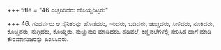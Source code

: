 +++
title = "46 ಎಚ್ಚರಿರಿದರು ಹೊಯ್ದರಿಟ್ಟರು"

+++
46. ಗಂಧರ್ವರು ಆ ಸೈನಿಕರನ್ನು ಹೊಡೆದರು, ಇರಿದರು, ಬಡಿದರು, ಚುಚ್ಚಿದರು, ಸೀಳಿದರು, ನೂಕಿದರು, ಕೊಚ್ಚಿದರು, ನುಗ್ಗಿದರು, ಕೊಯ್ದರು, ನುಚ್ಚುನುರಿ ಮಾಡಿದರು. ದಡಿವಲೆ, ಕಣ್ಣಿವಲೆಗಳಲ್ಲಿ ಸೇರಿಸಿದ ಹಾಗೆ ಮಾಡಿ ಕೌರವಾಾನುಜರನ್ನು ಹಿಂಸಿಸಿದರು.